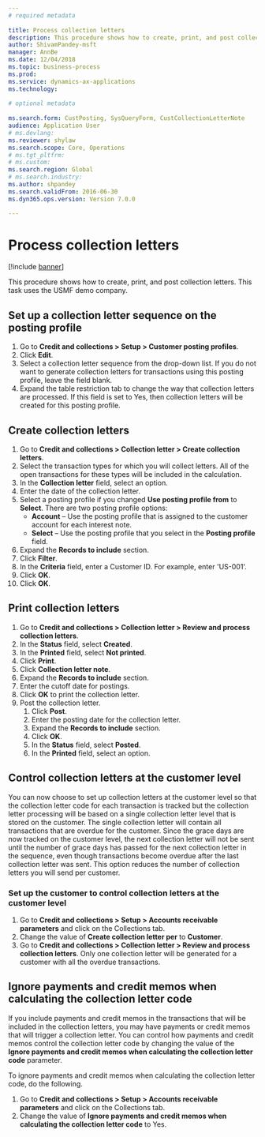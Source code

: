 ```yaml
--- 
# required metadata 
 
title: Process collection letters
description: This procedure shows how to create, print, and post collection letters. 
author: ShivamPandey-msft
manager: AnnBe 
ms.date: 12/04/2018
ms.topic: business-process 
ms.prod:  
ms.service: dynamics-ax-applications 
ms.technology:  
 
# optional metadata 
 
ms.search.form: CustPosting, SysQueryForm, CustCollectionLetterNote   
audience: Application User 
# ms.devlang:  
ms.reviewer: shylaw
ms.search.scope: Core, Operations 
# ms.tgt_pltfrm:  
# ms.custom:  
ms.search.region: Global
# ms.search.industry: 
ms.author: shpandey
ms.search.validFrom: 2016-06-30 
ms.dyn365.ops.version: Version 7.0.0

---
```

# Process collection letters

[!include [banner](../../includes/banner.md)]

This procedure shows how to create, print, and post collection letters. This task uses the USMF demo company.


## Set up a collection letter sequence on the posting profile
1. Go to **Credit and collections > Setup > Customer posting profiles**.
2. Click **Edit**.
3. Select a collection letter sequence from the drop-down list. If you do not want to generate collection letters for transactions using this posting profile, leave the field blank.  
4. Expand the table restriction tab to change the way that collection letters are processed. If this field is set to Yes, then collection letters will be created for this posting profile.  

## Create collection letters
1. Go to **Credit and collections > Collection letter > Create collection letters**.
2. Select the transaction types for which you will collect letters. All of the open transactions for these types will be included in the calculation.  
2. In the **Collection letter** field, select an option.
3. Enter the date of the collection letter.
4. Select a posting profile if you changed **Use posting profile from** to **Select**. There are two posting profile options:   
   - **Account** – Use the posting profile that is assigned to the customer account for each interest note.   
   - **Select** – Use the posting profile that you select in the **Posting profile** field.  
5. Expand the **Records to include** section.
6. Click **Filter**.
7. In the **Criteria** field, enter a Customer ID. For example, enter 'US-001'.
8. Click **OK**.
9. Click **OK**.

## Print collection letters
1. Go to **Credit and collections > Collection letter > Review and process collection letters**.
2. In the **Status** field, select **Created**.
3. In the **Printed** field, select **Not printed**.
4. Click **Print**.
5. Click **Collection letter note**.
6. Expand the **Records to include** section.
7. Enter the cutoff date for postings.
8. Click **OK** to print the collection letter.
9. Post the collection letter.
   1. Click **Post**.
   2. Enter the posting date for the collection letter.
   3. Expand the **Records to include** section.
   4. Click **OK**.
   5. In the **Status** field, select **Posted**.
   6. In the **Printed** field, select an option.

## Control collection letters at the customer level
You can now choose to set up collection letters at the customer level so that the collection letter code for each transaction is 
tracked but the collection letter processing will be based on a single collection letter level that is stored on the customer. 
The single collection letter will contain all transactions that are overdue for the customer. Since the grace days are 
now tracked on the customer level, the next collection letter will not be sent until the number of grace days has 
passed for the next collection letter in the sequence, even though transactions become overdue after 
the last collection letter was sent. This option reduces the number of collection letters you will send per customer. 

### Set up the customer to control collection letters at the customer level
1.  Go to **Credit and collections > Setup > Accounts receivable parameters** and click on the Collections tab. 
2.  Change the value of **Create collection letter per** to **Customer**. 
3.  Go to **Credit and collections > Collection letter > Review and process collection letters**. Only one collection letter will be generated for a customer with all the overdue transactions.

## Ignore payments and credit memos when calculating the collection letter code
If you include payments and credit memos in the transactions that will be included in the collection letters, you may have payments or credit memos that will trigger a collection letter. You can control how payments and credit memos control the collection letter code by changing the value of the **Ignore payments and credit memos when calculating the collection letter code** parameter. 

To ignore payments and credit memos when calculating the collection letter code, do the following.
1. Go to **Credit and collections > Setup > Accounts receivable parameters** and click on the Collections tab. 
2. Change the value of **Ignore payments and credit memos when calculating the collection letter code** to Yes.



